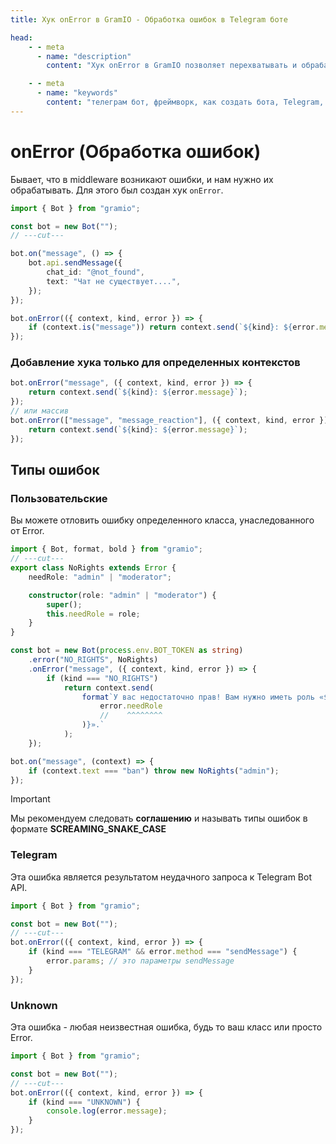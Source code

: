```yaml
---
title: Хук onError в GramIO - Обработка ошибок в Telegram боте

head:
    - - meta
      - name: "description"
        content: "Хук onError в GramIO позволяет перехватывать и обрабатывать ошибки, возникающие в middleware ботов Telegram. Узнайте как эффективно обрабатывать исключения."

    - - meta
      - name: "keywords"
        content: "телеграм бот, фреймворк, как создать бота, Telegram, Telegram Bot API, GramIO, TypeScript, JavaScript, Node.JS, Nodejs, Deno, Bun, обработка ошибок, onError хук, перехват исключений, try catch, отладка бота, логирование ошибок, улучшение надежности, отчеты об ошибках, разделение ошибок, типы ошибок, восстановление после ошибок, PLUGIN error kind, API error kind, OTHER error kind, устойчивость к ошибкам"
---
```


# onError (Обработка ошибок)

Бывает, что в middleware возникают ошибки, и нам нужно их обрабатывать.
Для этого был создан хук `onError`.

```ts twoslash
import { Bot } from "gramio";

const bot = new Bot("");
// ---cut---

bot.on("message", () => {
    bot.api.sendMessage({
        chat_id: "@not_found",
        text: "Чат не существует....",
    });
});

bot.onError(({ context, kind, error }) => {
    if (context.is("message")) return context.send(`${kind}: ${error.message}`);
});
```

### Добавление хука только для определенных контекстов

```ts
bot.onError("message", ({ context, kind, error }) => {
    return context.send(`${kind}: ${error.message}`);
});
// или массив
bot.onError(["message", "message_reaction"], ({ context, kind, error }) => {
    return context.send(`${kind}: ${error.message}`);
});
```

## Типы ошибок

### Пользовательские

Вы можете отловить ошибку определенного класса, унаследованного от Error.

```ts twoslash
import { Bot, format, bold } from "gramio";
// ---cut---
export class NoRights extends Error {
    needRole: "admin" | "moderator";

    constructor(role: "admin" | "moderator") {
        super();
        this.needRole = role;
    }
}

const bot = new Bot(process.env.BOT_TOKEN as string)
    .error("NO_RIGHTS", NoRights)
    .onError("message", ({ context, kind, error }) => {
        if (kind === "NO_RIGHTS")
            return context.send(
                format`У вас недостаточно прав! Вам нужно иметь роль «${bold(
                    error.needRole
                    //    ^^^^^^^^
                )}».`
            );
    });

bot.on("message", (context) => {
    if (context.text === "ban") throw new NoRights("admin");
});
```

> [!IMPORTANT]
> Мы рекомендуем следовать **соглашению** и называть типы ошибок в формате **SCREAMING_SNAKE_CASE**

### Telegram

Эта ошибка является результатом неудачного запроса к Telegram Bot API.

```ts twoslash
import { Bot } from "gramio";

const bot = new Bot("");
// ---cut---
bot.onError(({ context, kind, error }) => {
    if (kind === "TELEGRAM" && error.method === "sendMessage") {
        error.params; // это параметры sendMessage
    }
});
```

### Unknown

Эта ошибка - любая неизвестная ошибка, будь то ваш класс или просто Error.

```ts twoslash
import { Bot } from "gramio";

const bot = new Bot("");
// ---cut---
bot.onError(({ context, kind, error }) => {
    if (kind === "UNKNOWN") {
        console.log(error.message);
    }
});
```
